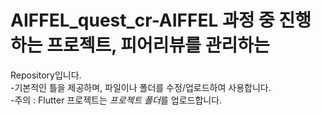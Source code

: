 # AIFFEL_quest_cr-AIFFEL 과정 중 진행하는 프로젝트, 피어리뷰를 관리하는  
Repository입니다.  
-기본적인 틀을 제공하며, 파일이나 폴더를 수정/업로드하여 사용합니다.  
-주의 : Flutter 프로젝트는 *프로젝트 폴더*를 업로드합니다.

